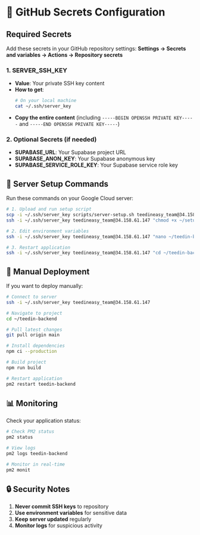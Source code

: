 # 🔐 GitHub Secrets Configuration

## Required Secrets

Add these secrets in your GitHub repository settings:
**Settings → Secrets and variables → Actions → Repository secrets**

### 1. SERVER_SSH_KEY
- **Value**: Your private SSH key content
- **How to get**: 
  ```bash
  # On your local machine
  cat ~/.ssh/server_key
  ```
- **Copy the entire content** (including `-----BEGIN OPENSSH PRIVATE KEY-----` and `-----END OPENSSH PRIVATE KEY-----`)

### 2. Optional Secrets (if needed)
- **SUPABASE_URL**: Your Supabase project URL
- **SUPABASE_ANON_KEY**: Your Supabase anonymous key
- **SUPABASE_SERVICE_ROLE_KEY**: Your Supabase service role key

## 🔧 Server Setup Commands

Run these commands on your Google Cloud server:

```bash
# 1. Upload and run setup script
scp -i ~/.ssh/server_key scripts/server-setup.sh teedineasy_team@34.158.61.147:~/setup.sh
ssh -i ~/.ssh/server_key teedineasy_team@34.158.61.147 "chmod +x ~/setup.sh && ~/setup.sh"

# 2. Edit environment variables
ssh -i ~/.ssh/server_key teedineasy_team@34.158.61.147 "nano ~/teedin-backend/.env.production"

# 3. Restart application
ssh -i ~/.ssh/server_key teedineasy_team@34.158.61.147 "cd ~/teedin-backend && pm2 restart teedin-backend"
```

## 🚀 Manual Deployment

If you want to deploy manually:

```bash
# Connect to server
ssh -i ~/.ssh/server_key teedineasy_team@34.158.61.147

# Navigate to project
cd ~/teedin-backend

# Pull latest changes
git pull origin main

# Install dependencies
npm ci --production

# Build project
npm run build

# Restart application
pm2 restart teedin-backend
```

## 📊 Monitoring

Check your application status:

```bash
# Check PM2 status
pm2 status

# View logs
pm2 logs teedin-backend

# Monitor in real-time
pm2 monit
```

## 🔒 Security Notes

1. **Never commit SSH keys** to repository
2. **Use environment variables** for sensitive data
3. **Keep server updated** regularly
4. **Monitor logs** for suspicious activity
